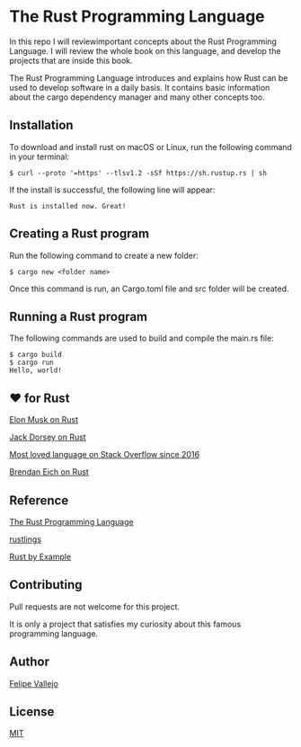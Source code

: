 # The Rust Programming Language
In this repo I will reviewimportant concepts about the Rust Programming Language. I will review the whole book on this language, and develop the projects that are inside this book.

The Rust Programming Language introduces and explains how Rust can be used to develop software in a daily basis. It contains basic information about the cargo dependency manager and many other concepts too.

## Installation
To download and install rust on macOS or Linux, run the following command in your terminal:
```zh
$ curl --proto '=https' --tlsv1.2 -sSf https://sh.rustup.rs | sh
```
If the install is successful, the following line will appear:
```zh
Rust is installed now. Great!
```

## Creating a Rust program
Run the following command to create a new folder:
```zh
$ cargo new <folder name>
```
Once this command is run, an Cargo.toml file and src folder will be created.

## Running a Rust program
The following commands are used to build and compile the main.rs file:
```zh
$ cargo build
$ cargo run
Hello, world!
``` 
## ❤️ for Rust
[Elon Musk on Rust](https://twitter.com/elonmusk/status/1496293976692899843)

[Jack Dorsey on Rust](https://twitter.com/jack/status/1474263588651126788)

[Most loved language on Stack Overflow since 2016](https://survey.stackoverflow.co/2022/#technology-most-loved-dreaded-and-wanted)

[Brendan Eich on Rust](https://twitter.com/brendaneich/status/743698670701293568)
## Reference
[The Rust Programming Language](https://doc.rust-lang.org/book/title-page.html)

[rustlings](https://github.com/rust-lang/rustlings)

[Rust by Example](https://github.com/rust-lang/rust-by-example)

## Contributing
Pull requests are not welcome for this project. 

It is only a project that satisfies my curiosity about this famous programming language.

## Author
[Felipe Vallejo](https://www.linkedin.com/in/felipe-vallejo-200188/)

## License
[MIT](LICENSE)
